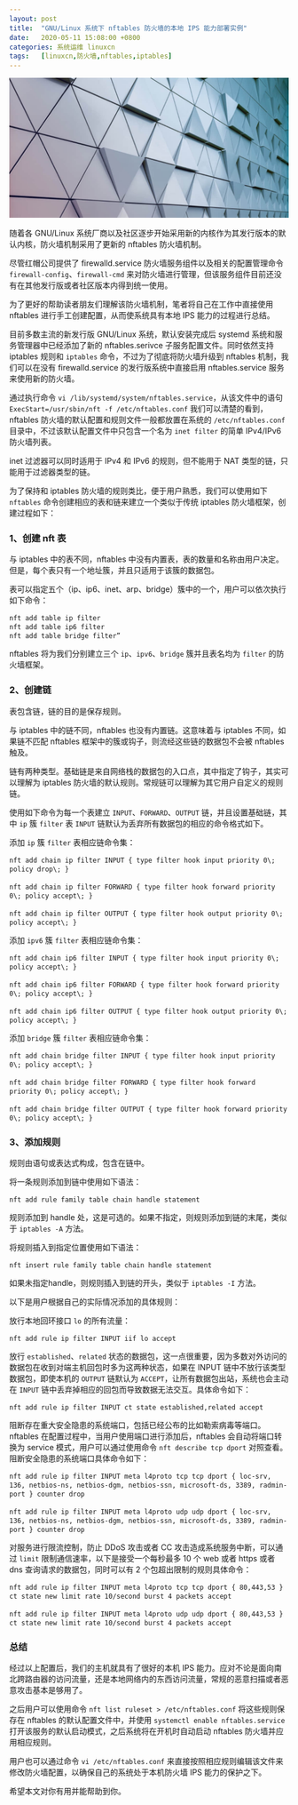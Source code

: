 ```yaml
---
layout: post
title:	"GNU/Linux 系统下 nftables 防火墙的本地 IPS 能力部署实例"
date:	2020-05-11 15:08:00 +0800 
categories:	系统运维 linuxcn 
tags:	[linuxcn,防火墙,nftables,iptables]
---
```



![](/Asserts/Images/album/202005/11/150831cohylvolcyfxaza4.jpg)


随着各 GNU/Linux 系统厂商以及社区逐步开始采用新的内核作为其发行版本的默认内核，防火墙机制采用了更新的 nftables 防火墙机制。


尽管红帽公司提供了 firewalld.service 防火墙服务组件以及相关的配置管理命令 `firewall-config`、`firewall-cmd` 来对防火墙进行管理，但该服务组件目前还没有在其他发行版或者社区版本内得到统一使用。


为了更好的帮助读者朋友们理解该防火墙机制，笔者将自己在工作中直接使用 nftables 进行手工创建配置，从而使系统具有本地 IPS 能力的过程进行总结。


目前多数主流的新发行版 GNU/Linux 系统，默认安装完成后 systemd 系统和服务管理器中已经添加了新的 nftables.serivce 子服务配置文件。同时依然支持 iptables 规则和 `iptables` 命令，不过为了彻底将防火墙升级到 nftables 机制，我们可以在没有 firewalld.service 的发行版系统中直接启用 nftables.service 服务来使用新的防火墙。


通过执行命令 `vi /lib/systemd/system/nftables.service`，从该文件中的语句 `ExecStart=/usr/sbin/nft -f /etc/nftables.conf` 我们可以清楚的看到，nftables 防火墙的默认配置和规则文件一般都放置在系统的 `/etc/nftables.conf` 目录中，不过该默认配置文件中只包含一个名为 `inet filter` 的简单 IPv4/IPv6 防火墙列表。


inet 过滤器可以同时适用于 IPv4 和 IPv6 的规则，但不能用于 NAT 类型的链，只能用于过滤器类型的链。


为了保持和 iptables 防火墙的规则类比，便于用户熟悉，我们可以使用如下 `nftables` 命令创建相应的表和链来建立一个类似于传统 iptables 防火墙框架，创建过程如下：


### 1、创建 nft 表


与 iptables 中的表不同，nftables 中没有内置表，表的数量和名称由用户决定。但是，每个表只有一个地址簇，并且只适用于该簇的数据包。


表可以指定五个（ip、ip6、inet、arp、bridge）簇中的一个，用户可以依次执行如下命令：



```
nft add table ip filter
nft add table ip6 filter
nft add table bridge filter”
```

nftables 将为我们分别建立三个 `ip`、`ipv6`、`bridge` 簇并且表名均为 `filter` 的防火墙框架。


### 2、创建链


表包含链，链的目的是保存规则。


与 iptables 中的链不同，nftables 也没有内置链。这意味着与 iptables 不同，如果链不匹配 nftables 框架中的簇或钩子，则流经这些链的数据包不会被 nftables 触及。


链有两种类型。基础链是来自网络栈的数据包的入口点，其中指定了钩子，其实可以理解为 iptables 防火墙的默认规则。常规链可以理解为其它用户自定义的规则链。


使用如下命令为每一个表建立 `INPUT`、`FORWARD`、`OUTPUT` 链，并且设置基础链，其中 `ip` 簇 `filter` 表 `INPUT` 链默认为丢弃所有数据包的相应的命令格式如下。


添加 `ip` 簇 `filter` 表相应链命令集：



```
nft add chain ip filter INPUT { type filter hook input priority 0\; policy drop\; }  

nft add chain ip filter FORWARD { type filter hook forward priority 0\; policy accept\; }  

nft add chain ip filter OUTPUT { type filter hook output priority 0\; policy accept\; }
```

添加 `ipv6` 簇 `filter` 表相应链命令集： 



```
nft add chain ip6 filter INPUT { type filter hook input priority 0\; policy accept\; }  

nft add chain ip6 filter FORWARD { type filter hook forward priority 0\; policy accept\; }  

nft add chain ip6 filter OUTPUT { type filter hook output priority 0\; policy accept\; }
```

添加 `bridge` 簇 `filter` 表相应链命令集：



```
nft add chain bridge filter INPUT { type filter hook input priority 0\; policy accept\; }  

nft add chain bridge filter FORWARD { type filter hook forward priority 0\; policy accept\; }  

nft add chain bridge filter OUTPUT { type filter hook forward priority 0\; policy accept\; }
```

### 3、添加规则


规则由语句或表达式构成，包含在链中。


将一条规则添加到链中使用如下语法：



```
nft add rule family table chain handle statement
```

规则添加到 handle 处，这是可选的。如果不指定，则规则添加到链的末尾，类似于 `iptables -A` 方法。


将规则插入到指定位置使用如下语法：



```
nft insert rule family table chain handle statement
```

如果未指定handle，则规则插入到链的开头，类似于 `iptables -I` 方法。


以下是用户根据自己的实际情况添加的具体规则：


放行本地回环接口 `lo` 的所有流量：



```
nft add rule ip filter INPUT iif lo accept
```

放行 `established`、`related` 状态的数据包，这一点很重要，因为多数对外访问的数据包在收到对端主机回包时多为这两种状态，如果在 INPUT 链中不放行该类型数据包，即使本机的 `OUTPUT` 链默认为 `ACCEPT`，让所有数据包出站，系统也会主动在 `INPUT` 链中丢弃掉相应的回包而导致数据无法交互。具体命令如下：



```
nft add rule ip filter INPUT ct state established,related accept
```

阻断存在重大安全隐患的系统端口，包括已经公布的比如勒索病毒等端口。nftables 在配置过程中，当用户使用端口进行添加后，nftables 会自动将端口转换为 service 模式，用户可以通过使用命令 `nft describe tcp dport` 对照查看。阻断安全隐患的系统端口具体命令如下： 



```
nft add rule ip filter INPUT meta l4proto tcp tcp dport { loc-srv, 136, netbios-ns, netbios-dgm, netbios-ssn, microsoft-ds, 3389, radmin-port } counter drop

nft add rule ip filter INPUT meta l4proto udp udp dport { loc-srv, 136, netbios-ns, netbios-dgm, netbios-ssn, microsoft-ds, 3389, radmin-port } counter drop
```

对服务进行限流控制，防止 DDoS 攻击或者 CC 攻击造成系统服务中断，可以通过 `limit` 限制通信速率，以下是接受一个每秒最多 10 个 web 或者 https 或者 dns 查询请求的数据包，同时可以有 2 个包超出限制的规则具体命令： 



```
nft add rule ip filter INPUT meta l4proto tcp tcp dport { 80,443,53 } ct state new limit rate 10/second burst 4 packets accept
  
nft add rule ip filter INPUT meta l4proto udp udp dport { 80,443,53 } ct state new limit rate 10/second burst 4 packets accept
```

### 总结


经过以上配置后，我们的主机就具有了很好的本机 IPS 能力。应对不论是面向南北跨路由器的访问流量，还是本地网络内的东西访问流量，常规的恶意扫描或者恶意攻击基本是够用了。


之后用户可以使用命令 `nft list ruleset > /etc/nftables.conf` 将这些规则保存在 nftables 的默认配置文件中，并使用 `systemctl enable nftables.service` 打开该服务的默认启动模式，之后系统将在开机时自动启动 nftables 防火墙并应用相应规则。


用户也可以通过命令 `vi /etc/nftables.conf` 来直接按照相应规则编辑该文件来修改防火墙配置，以确保自己的系统处于本机防火墙 IPS 能力的保护之下。


希望本文对你有用并能帮助到你。
